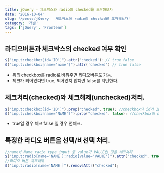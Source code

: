 ```yaml
---
title: jQuery - 체크박스와 radio의 checked를 조작해보자
date: '2016-10-04'
slug: '/posts/jQuery - 체크박스와 radio의 checked를 조작해보자'
category: '개발'
tags: ['jQuery', 'Frontend']
---
```

## 라디오버튼과 체크박스의 checked 여부 확인

```javascript
$("input:checkbox[id='ID']").attr('checked'); // true false
$("input:checkbox[name='name']").attr('checked') // true false
```

- 위의 checkbox를 radio로 바꿔주면 라디오버튼도 가능.
- 체크가 되어있다면 true, 되어있지 않다면 false를 리턴한다.

## 체크처리(checked)와 체크해제(unchecked)처리.

```javascript
$("input:checkbox[id='ID']").prop("checked", true); //checkbox의 id가 ID일 경우
$("input:checkbox[name='NAME']").prop("checked", false); //checkbox의 name이 NAME일 경우
 ```

- true일 경우 체크 false 일 경우 언체크.

## 특정한 라디오 버튼을 선택/비선택 처리.

```javascript
//name이 Name radio type input 중 value가 VALUE인 것을 체크처리
$("input:radio[name='NAME']:radio[value='VALUE']").attr("checked", true); 
//라디오 버튼 체크해제
$("input:radio[name='NAME']").removeAttr("checked");
```

